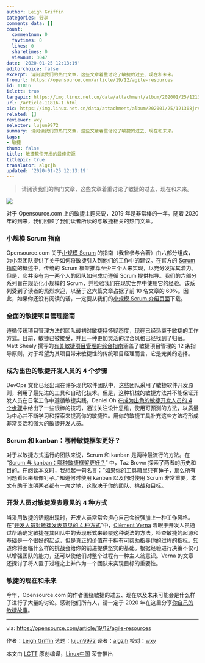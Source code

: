 ```yaml
---
author: Leigh Griffin
categories: 分享
comments_data: []
count:
  commentnum: 0
  favtimes: 0
  likes: 0
  sharetimes: 0
  viewnum: 3047
date: '2020-01-25 12:13:19'
editorchoice: false
excerpt: 请阅读我们的热门文章，这些文章着重讨论了敏捷的过去、现在和未来。
fromurl: https://opensource.com/article/19/12/agile-resources
id: 11816
islctt: true
largepic: https://img.linux.net.cn/data/attachment/album/202001/25/121308jrs4speu2y09u09e.jpg
url: /article-11816-1.html
pic: https://img.linux.net.cn/data/attachment/album/202001/25/121308jrs4speu2y09u09e.jpg.thumb.jpg
related: []
reviewer: wxy
selector: lujun9972
summary: 请阅读我们的热门文章，这些文章着重讨论了敏捷的过去、现在和未来。
tags:
- 敏捷
thumb: false
title: 敏捷软件开发的最佳资源
titlepic: true
translator: algzjh
updated: '2020-01-25 12:13:19'
---
```



> 
> 请阅读我们的热门文章，这些文章着重讨论了敏捷的过去、现在和未来。
> 
> 
> 


![](/data/attachment/album/202001/25/121308jrs4speu2y09u09e.jpg)


对于 Opensource.com 上的敏捷主题来说，2019 年是非常棒的一年。随着 2020 年的到来，我们回顾了我们读者所读的与敏捷相关的热门文章。


### 小规模 Scrum 指南


Opensource.com 关于[小规模 Scrum](https://opensource.com/downloads/small-scale-scrum) 的指南（我曾参与合著）由六部分组成，为小型团队提供了关于如何将敏捷引入到他们的工作中的建议。在官方的 [Scrum 指南](https://scrumguides.org/scrum-guide.html)的概述中，传统的 Scrum 框架推荐至少三个人来实现，以充分发挥其潜力。但是，它并没有为一两个人的团队如何成功遵循 Scrum 提供指导。我们的六部分系列旨在规范化小规模的 Scrum，并检验我们在现实世界中使用它的经验。该系列受到了读者的热烈欢迎，以至于这六篇文章占据了前 10 名文章的 60%。因此，如果你还没有阅读的话，一定要从我们的[小规模 Scrum 介绍页面](https://opensource.com/downloads/small-scale-scrum)下载。


### 全面的敏捷项目管理指南


遵循传统项目管理方法的团队最初对敏捷持怀疑态度，现在已经热衷于敏捷的工作方式。目前，敏捷已被接受，并且一种更加灵活的混合风格已经找到了归宿。Matt Shealy 撰写的[有关敏捷项目管理的综合指南](https://opensource.com/article/19/8/guide-agile-project-management)涵盖了敏捷项目管理的 12 条指导原则，对于希望为其项目带来敏捷性的传统项目经理而言，它是完美的选择。


### 成为出色的敏捷开发人员的 4 个步骤


DevOps 文化已经出现在许多现代软件团队中，这些团队采用了敏捷软件开发原则，利用了最先进的工具和自动化技术。但是，这种机械的敏捷方法并不能保证开发人员在日常工作中遵循敏捷实践。Daniel Oh 在[成为出色的敏捷开发人员的 4 个步骤](https://opensource.com/article/19/2/steps-agile-developer)中给出了一些很棒的技巧，通过关注设计思维，使用可预测的方法，以质量为中心并不断学习和探索来提高你的敏捷性。用你的敏捷工具补充这些方法将形成非常灵活和强大的敏捷开发人员。


### Scrum 和 kanban：哪种敏捷框架更好？


对于以敏捷方式运行的团队来说，Scrum 和 kanban 是两种最流行的方法。在 “[Scrum 与 kanban：哪种敏捷框架更好？](https://opensource.com/article/19/8/scrum-vs-kanban)” 中，Taz Brown 探索了两者的历史和目的。在阅读本文时，我想起一句名言：“如果你的工具箱里只有锤子，那么所有问题看起来都像钉子。”知道何时使用 kanban 以及何时使用 Scrum 非常重要，本文有助于说明两者都有一席之地，这取决于你的团队、挑战和目标。


### 开发人员对敏捷发表意见的 4 种方式


当采用敏捷的话题出现时，开发人员常常会担心自己会被强加上一种工作风格。在“[开发人员对敏捷发表意见的 4 种方式](https://opensource.com/article/19/10/ways-developers-what-agile)”中，[Clément Verna](https://twitter.com/clemsverna) 着眼于开发人员通过帮助确定敏捷在其团队中的表现形式来颠覆这种说法的方法。检查敏捷的起源和基础是一个很好的起点，但是真正的价值在于拥有可帮助指导你的过程的指标。知道你将面临什么样的挑战会给你的前进提供坚实的基础。根据经验进行决策不仅可以增强团队的能力，还可以使他们对整个过程有一种主人翁意识。Verna 的文章还探讨了将人置于过程之上并作为一个团队来实现目标的重要性。


### 敏捷的现在和未来


今年，Opensource.com 的作者围绕敏捷的过去、现在以及未来可能会是什么样子进行了大量的讨论。感谢他们所有人，请一定于 2020 年在这里分享[你自己的敏捷故事](https://opensource.com/how-submit-article)。




---


via: <https://opensource.com/article/19/12/agile-resources>


作者：[Leigh Griffin](https://opensource.com/users/lgriffin) 选题：[lujun9972](https://github.com/lujun9972) 译者：[algzjh](https://github.com/algzjh) 校对：[wxy](https://github.com/wxy)


本文由 [LCTT](https://github.com/LCTT/TranslateProject) 原创编译，[Linux中国](https://linux.cn/) 荣誉推出